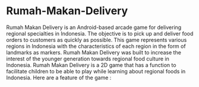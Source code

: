 # Rumah-Makan-Delivery
Rumah Makan Delivery is an Android-based arcade game for delivering regional specialties in Indonesia. The objective is to pick up and deliver food orders to customers as quickly as possible. This game represents various regions in Indonesia with the characteristics of each region in the form of landmarks as markers. Rumah Makan Delivery was built to increase the interest of the younger generation towards regional food culture in Indonesia. Rumah Makan Delivery is a 2D game that has a function to facilitate children to be able to play while learning about regional foods in Indonesia. Here are a feature of the game :

